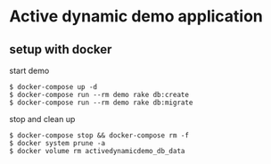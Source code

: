 # Active dynamic demo application

## setup with docker
start demo
```
$ docker-compose up -d
$ docker-compose run --rm demo rake db:create
$ docker-compose run --rm demo rake db:migrate
```

stop and clean up
```
$ docker-compose stop && docker-compose rm -f
$ docker system prune -a
$ docker volume rm activedynamicdemo_db_data
```
